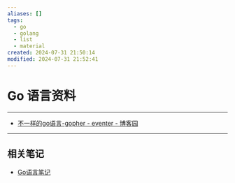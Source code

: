 ```yaml
---
aliases: []
tags:
  - go
  - golang
  - list
  - material
created: 2024-07-31 21:50:14
modified: 2024-07-31 21:52:41
---
```


# Go 语言资料

---

* [不一样的go语言-gopher - eventer - 博客园](https://www.cnblogs.com/laud/p/gopher.html)

---

## 相关笔记

* [Go语言笔记](GoLang_Note.md)
